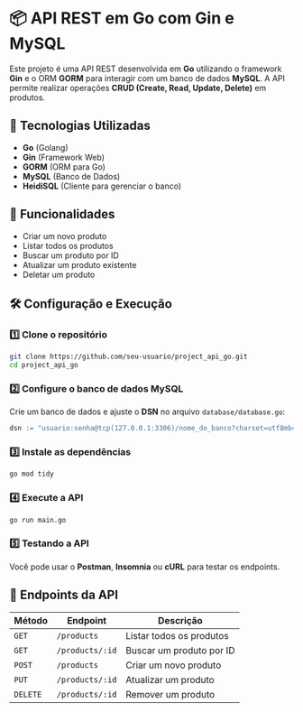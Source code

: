 # 📦 API REST em Go com Gin e MySQL

Este projeto é uma API REST desenvolvida em **Go** utilizando o framework **Gin** e o ORM **GORM** para interagir com um banco de dados **MySQL**. A API permite realizar operações **CRUD (Create, Read, Update, Delete)** em produtos.

## 🚀 Tecnologias Utilizadas
- **Go** (Golang)
- **Gin** (Framework Web)
- **GORM** (ORM para Go)
- **MySQL** (Banco de Dados)
- **HeidiSQL** (Cliente para gerenciar o banco)

## 📌 Funcionalidades
- Criar um novo produto
- Listar todos os produtos
- Buscar um produto por ID
- Atualizar um produto existente
- Deletar um produto

## 🛠 Configuração e Execução

### 1️⃣ Clone o repositório
```sh
git clone https://github.com/seu-usuario/project_api_go.git
cd project_api_go
```

### 2️⃣ Configure o banco de dados MySQL
Crie um banco de dados e ajuste o **DSN** no arquivo `database/database.go`:
```go
dsn := "usuario:senha@tcp(127.0.0.1:3306)/nome_do_banco?charset=utf8mb4&parseTime=True&loc=Local"
```

### 3️⃣ Instale as dependências
```sh
go mod tidy
```

### 4️⃣ Execute a API
```sh
go run main.go
```

### 5️⃣ Testando a API
Você pode usar o **Postman**, **Insomnia** ou **cURL** para testar os endpoints.

## 🔗 Endpoints da API

| Método  | Endpoint        | Descrição                 |
|---------|---------------|---------------------------|
| `GET`   | `/products`   | Listar todos os produtos |
| `GET`   | `/products/:id` | Buscar um produto por ID |
| `POST`  | `/products`   | Criar um novo produto |
| `PUT`   | `/products/:id` | Atualizar um produto |
| `DELETE` | `/products/:id` | Remover um produto |



